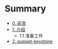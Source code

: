 # Summary

* [0. 前言](README.md)
* [1. 介绍](Introduction/Intro.md)
   * 1.1 准备工作
* [2. puppet-keystone](puppet-keystone/intro.md)

